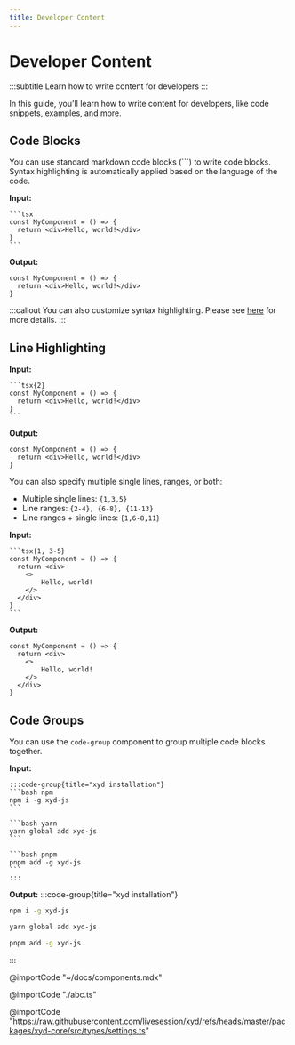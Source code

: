 ```yaml
---
title: Developer Content
---
```


# Developer Content
:::subtitle
Learn how to write content for developers
:::

In this guide, you'll learn how to write content for developers, like code snippets, examples, and more.

## Code Blocks
You can use standard markdown code blocks (\`\`\`) to write code blocks.
Syntax highlighting is automatically applied based on the language of the code.

**Input:**
~~~
```tsx
const MyComponent = () => {
  return <div>Hello, world!</div>
}
```
~~~

**Output:**
```tsx
const MyComponent = () => {
  return <div>Hello, world!</div>
}
```

:::callout
You can also customize syntax highlighting. Please see [here](/docs/developer-content#syntax-highlighting) for more details.
:::

## Line Highlighting

**Input:**
~~~
```tsx{2}
const MyComponent = () => {
  return <div>Hello, world!</div>
}
```
~~~

**Output:**
```tsx
const MyComponent = () => {
  return <div>Hello, world!</div>
}
```

You can also specify multiple single lines, ranges, or both:

* Multiple single lines: `{1,3,5}`
* Line ranges: `{2-4}, {6-8}, {11-13}`
* Line ranges + single lines: `{1,6-8,11}`

**Input:**
~~~
```tsx{1, 3-5}
const MyComponent = () => {
  return <div>
    <>
        Hello, world!
    </>
  </div>
}
```
~~~

**Output:**
```tsx
const MyComponent = () => {
  return <div>
    <>
        Hello, world!
    </>
  </div>
}
```

## Code Groups
You can use the `code-group` component to group multiple code blocks together.

**Input:**
~~~
:::code-group{title="xyd installation"}
```bash npm
npm i -g xyd-js
```

```bash yarn
yarn global add xyd-js
```

```bash pnpm
pnpm add -g xyd-js
```
:::
~~~

**Output:**
:::code-group{title="xyd installation"}
```bash npm
npm i -g xyd-js
```

```bash yarn
yarn global add xyd-js
```

```bash pnpm
pnpm add -g xyd-js
```
:::

@importCode "~/docs/components.mdx"

@importCode "./abc.ts"

@importCode "https://raw.githubusercontent.com/livesession/xyd/refs/heads/master/packages/xyd-core/src/types/settings.ts"